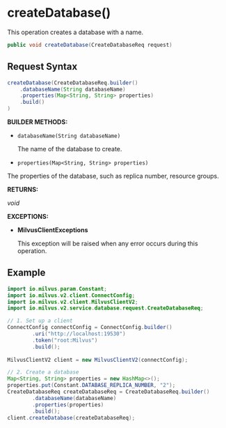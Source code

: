# createDatabase()

This operation creates a database with a name. 

```java
public void createDatabase(CreateDatabaseReq request)
```

## Request Syntax

```java
createDatabase(CreateDatabaseReq.builder()
    .databaseName(String databaseName)
    .properties(Map<String, String> properties)
    .build()
)
```

**BUILDER METHODS:**

- `databaseName(String databaseName)`

    The name of the database to create.

- `properties(Map<String, String> properties)`

The properties of the database, such as replica number, resource groups.

**RETURNS:**

*void*

**EXCEPTIONS:**

- **MilvusClientExceptions**

    This exception will be raised when any error occurs during this operation.

## Example

```java
import io.milvus.param.Constant;
import io.milvus.v2.client.ConnectConfig;
import io.milvus.v2.client.MilvusClientV2;
import io.milvus.v2.service.database.request.CreateDatabaseReq;

// 1. Set up a client
ConnectConfig connectConfig = ConnectConfig.builder()
        .uri("http://localhost:19530")
        .token("root:Milvus")
        .build();
        
MilvusClientV2 client = new MilvusClientV2(connectConfig);

// 2. Create a database
Map<String, String> properties = new HashMap<>();
properties.put(Constant.DATABASE_REPLICA_NUMBER, "2");
CreateDatabaseReq createDatabaseReq = CreateDatabaseReq.builder()
        .databaseName(databaseName)
        .properties(properties)
        .build();
client.createDatabase(createDatabaseReq);
```

